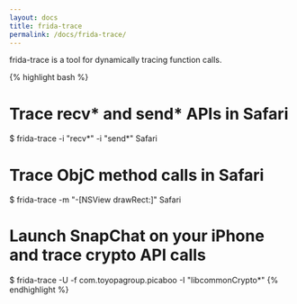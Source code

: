```yaml
---
layout: docs
title: frida-trace
permalink: /docs/frida-trace/
---
```


frida-trace is a tool for dynamically tracing function calls.

{% highlight bash %}
# Trace recv* and send* APIs in Safari
$ frida-trace -i "recv*" -i "send*" Safari

# Trace ObjC method calls in Safari
$ frida-trace -m "-[NSView drawRect:]" Safari

# Launch SnapChat on your iPhone and trace crypto API calls
$ frida-trace -U -f com.toyopagroup.picaboo -I "libcommonCrypto*"
{% endhighlight %}
